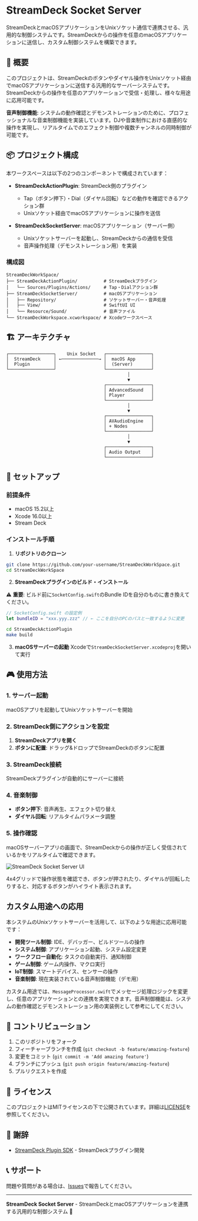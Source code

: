 # StreamDeck Socket Server

StreamDeckとmacOSアプリケーションをUnixソケット通信で連携させる、汎用的な制御システムです。StreamDeckからの操作を任意のmacOSアプリケーションに送信し、カスタム制御システムを構築できます。

## 🔌 概要

このプロジェクトは、StreamDeckのボタンやダイヤル操作をUnixソケット経由でmacOSアプリケーションに送信する汎用的なサーバーシステムです。StreamDeckからの操作を任意のアプリケーションで受信・処理し、様々な用途に応用可能です。

**音声制御機能**: システムの動作確認とデモンストレーションのために、プロフェッショナルな音楽制御機能を実装しています。DJや音楽制作における直感的な操作を実現し、リアルタイムでのエフェクト制御や複数チャンネルの同時制御が可能です。

## 📦 プロジェクト構成
本ワークスペースは以下の2つのコンポーネントで構成されています：

- **StreamDeckActionPlugin**: StreamDeck側のプラグイン
  - Tap（ボタン押下）・Dial（ダイヤル回転）などの動作を確認できるアクション群
  - Unixソケット経由でmacOSアプリケーションに操作を送信

- **StreamDeckSocketServer**: macOSアプリケーション（サーバー側）
  - Unixソケットサーバーを起動し、StreamDeckからの通信を受信
  - 音声操作処理（デモンストレーション用）を実装

### 構成図

```
StreamDeckWorkSpace/
├── StreamDeckActionPlugin/          # StreamDeckプラグイン
│   └── Sources/Plugins/Actions/     # Tap・Dialアクション群
├── StreamDeckSocketServer/          # macOSアプリケーション
│   ├── Repository/                  # ソケットサーバー・音声処理
│   ├── View/                        # SwiftUI UI
│   └── Resource/Sound/              # 音声ファイル
└── StreamDeckWorkspace.xcworkspace/ # Xcodeワークスペース
```

## 🏗️ アーキテクチャ

```
┌─────────────────┐    Unix Socket   ┌─────────────────┐
│  StreamDeck     │ ←──────────────→ │  macOS App      │
│  Plugin         │                  │  (Server)       │
└─────────────────┘                  └─────────────────┘
                                              │
                                              ▼
                                     ┌─────────────────┐
                                     │ AdvancedSound   │
                                     │ Player          │
                                     └─────────────────┘
                                              │
                                              ▼
                                     ┌─────────────────┐
                                     │ AVAudioEngine   │
                                     │ + Nodes         │
                                     └─────────────────┘
                                              │
                                              ▼
                                     ┌─────────────────┐
                                     │ Audio Output    │
                                     └─────────────────┘
```

## 🚀 セットアップ

### 前提条件
- macOS 15.2以上
- Xcode 16.0以上
- Stream Deck

### インストール手順

1. **リポジトリのクローン**
```bash
git clone https://github.com/your-username/StreamDeckWorkSpace.git
cd StreamDeckWorkSpace
```

2. **StreamDeckプラグインのビルド・インストール**

⚠️ **重要**: ビルド前に`SocketConfig.swift`のBundle IDを自分のものに書き換えてください。

```swift
// SocketConfig.swift の設定例
let bundleID = "xxx.yyy.zzz" // ← ここを自分のPCのパスと一致するように変更
```


```bash
cd StreamDeckActionPlugin
make build
```

3. **macOSサーバーの起動**
Xcodeで`StreamDeckSocketServer.xcodeproj`を開いて実行

## 🎮 使用方法

### 1. サーバー起動
macOSアプリを起動してUnixソケットサーバーを開始

### 2. StreamDeck側にアクションを設定
1. **StreamDeckアプリを開く**
2. **ボタンに配置**: ドラッグ&ドロップでStreamDeckのボタンに配置

### 3. StreamDeck接続
StreamDeckプラグインが自動的にサーバーに接続

### 4. 音楽制御
- **ボタン押下**: 音声再生、エフェクト切り替え
- **ダイヤル回転**: リアルタイムパラメータ調整

### 5. 操作確認
macOSサーバーアプリの画面で、StreamDeckからの操作が正しく受信されているかをリアルタイムで確認できます。

![StreamDeck Socket Server UI](images/socket_serve_ui.png)

4x4グリッドで操作状態を確認でき、ボタンが押されたり、ダイヤルが回転したりすると、対応するボタンがハイライト表示されます。


## カスタム用途への応用
本システムのUnixソケットサーバーを活用して、以下のような用途に応用可能です：

- **開発ツール制御**: IDE、デバッガー、ビルドツールの操作
- **システム制御**: アプリケーション起動、システム設定変更
- **ワークフロー自動化**: タスクの自動実行、通知制御
- **ゲーム制御**: ゲーム内操作、マクロ実行
- **IoT制御**: スマートデバイス、センサーの操作
- **音楽制御**: 現在実装されている音声制御機能（デモ用）

カスタム用途では、`MessageProcessor.swift`でメッセージ処理ロジックを変更し、任意のアプリケーションとの連携を実現できます。音声制御機能は、システムの動作確認とデモンストレーション用の実装例として参考にしてください。

## 🤝 コントリビューション

1. このリポジトリをフォーク
2. フィーチャーブランチを作成 (`git checkout -b feature/amazing-feature`)
3. 変更をコミット (`git commit -m 'Add amazing feature'`)
4. ブランチにプッシュ (`git push origin feature/amazing-feature`)
5. プルリクエストを作成

## 📝 ライセンス

このプロジェクトはMITライセンスの下で公開されています。詳細は[LICENSE](https://opensource.org/licenses/MIT)を参照してください。

## 🙏 謝辞

- [StreamDeck Plugin SDK](https://github.com/emorydunn/StreamDeckPlugin) - StreamDeckプラグイン開発

## 📞 サポート

問題や質問がある場合は、[Issues](https://github.com/your-username/StreamDeckWorkSpace/issues)で報告してください。

---

**StreamDeck Socket Server** - StreamDeckとmacOSアプリケーションを連携する汎用的な制御システム 🔌